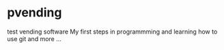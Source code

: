 # pvending
 test vending software
 My first steps in programmming and learning how to use git and more ...
